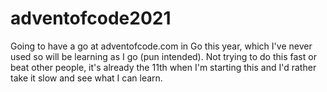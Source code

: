 # adventofcode2021

Going to have a go at adventofcode.com in Go this year, which I've never used so will be learning as I go (pun intended). Not trying to do this fast or beat other people, it's already the 11th when I'm starting this and I'd rather take it slow and see what I can learn.